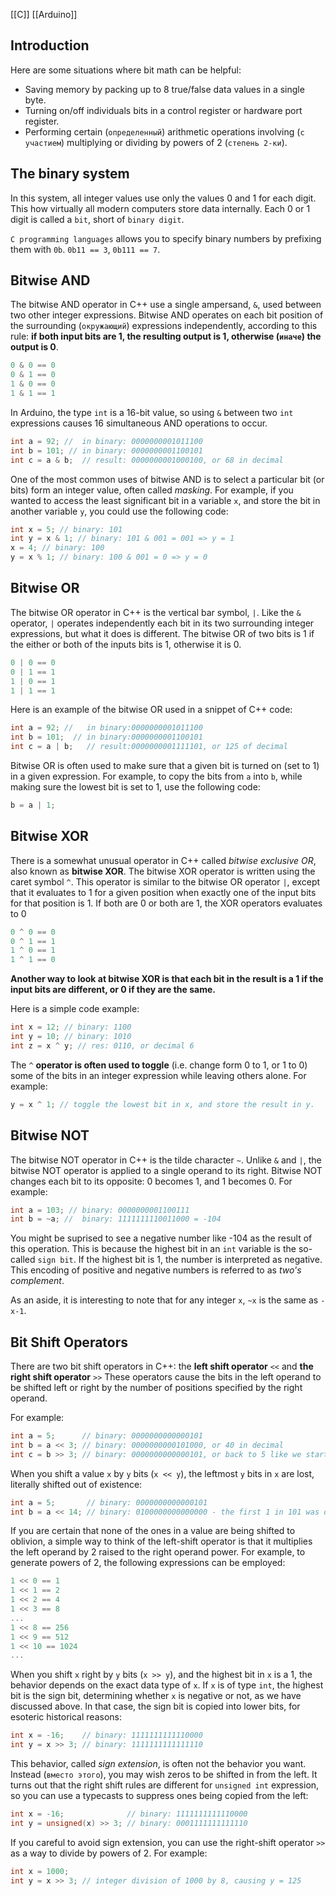 [[C]] [[Arduino]] 

## Introduction

Here are some situations where bit math can be helpful:
- Saving memory by packing up to 8 true/false data values in a single byte.
- Turning on/off individuals bits in a control register or hardware port register.
- Performing certain (`определенный`) arithmetic operations involving (`с участием`) multiplying or dividing by powers of 2 (`степень 2-ки`).
## The binary system

In this system, all integer values use only the values 0 and 1 for each digit. This how virtually all modern computers store data internally. Each 0 or 1 digit is called a `bit`, short of `binary digit`.

`C programming languages` allows you to specify binary numbers by prefixing them with `0b`. 
`0b11 == 3`, `0b111 == 7`.
## Bitwise AND

The bitwise AND operator in C++ use a single ampersand, `&`, used between two other integer expressions. Bitwise AND operates on each bit position of the surrounding (`окружающий`) expressions independently, according to this rule: **if both input bits are 1, the resulting output is 1, otherwise (`иначе`) the output is 0**. 

```C++
0 & 0 == 0
0 & 1 == 0
1 & 0 == 0
1 & 1 == 1
```

In Arduino, the type `int` is a 16-bit value, so using `&` between two `int` expressions causes 16 simultaneous AND operations to occur.

```C++
int a = 92; //  in binary: 0000000001011100
int b = 101; // in binary: 0000000001100101
int c = a & b;  // result: 0000000001000100, or 68 in decimal
```

One of the most common uses of bitwise AND is to select a particular bit (or bits) form an integer value, often called *masking*. For example, if you wanted to access the least significant bit in a variable `x`, and store the bit in another variable `y`, you could use the following code:

```C++
int x = 5; // binary: 101
int y = x & 1; // binary: 101 & 001 = 001 => y = 1
x = 4; // binary: 100
y = x % 1; // binary: 100 & 001 = 0 => y = 0
```
## Bitwise OR

The bitwise OR operator in C++ is the vertical bar symbol, `|`. Like the `&` operator, `|` operates independently each bit in its two surrounding integer expressions, but what it does is different. The bitwise OR of two bits is 1 if the either or both of the inputs bits is 1, otherwise it is 0.

```C++
0 | 0 == 0
0 | 1 == 1
1 | 0 == 1
1 | 1 == 1
```

Here is an example of the bitwise OR used in a snippet of C++ code:

```C++
int a = 92; //   in binary:0000000001011100
int b = 101;  // in binary:0000000001100101
int c = a | b;   // result:0000000001111101, or 125 of decimal
```

Bitwise OR is often used to make sure that a given bit is turned on (set to 1) in a given expression. For example, to copy the bits from `a` into `b`, while making sure the lowest bit is set to 1, use the following code:

```C++
b = a | 1;
```
## Bitwise XOR

There is a somewhat unusual operator in C++ called *bitwise exclusive OR*, also known as **bitwise XOR**. The bitwise XOR operator is written using the caret symbol `^`. This operator is similar to the bitwise OR operator `|`, except that it evaluates to 1 for a given position when exactly one of the input bits for that position is 1. If both are 0 or both are 1, the XOR operators evaluates to 0

```C++
0 ^ 0 == 0
0 ^ 1 == 1
1 ^ 0 == 1
1 ^ 1 == 0
```

**Another way to look at bitwise XOR is that each bit in the result is a 1 if the input bits are different, or 0 if they are the same.**

Here is a simple code example:

```C++
int x = 12; // binary: 1100
int y = 10; // binary: 1010
int z = x ^ y; // res: 0110, or decimal 6
```

The `^` **operator is often used to toggle** (i.e. change form 0 to 1, or 1 to 0) some of the bits in an integer expression while leaving others alone. For example:
```C++
y = x ^ 1; // toggle the lowest bit in x, and store the result in y.
```
## Bitwise NOT

The bitwise NOT operator in C++ is the tilde character `~`. Unlike `&` and `|`, the bitwise NOT operator is applied to a single operand to its right. Bitwise NOT changes each bit to its opposite: 0 becomes 1, and 1 becomes 0. For example:
```C++
int a = 103; // binary: 0000000001100111
int b = ~a; //  binary: 1111111110011000 = -104 
```

You might be suprised to see a negative number like -104 as the result of this operation.
This is because the highest bit in an `int` variable is the so-called `sign bit`. If the highest bit is 1, the number is interpreted as negative. This encoding of positive and negative numbers is referred to as *two's complement*.

As an aside, it is interesting to note that for any integer `x`, `~x` is the same as `-x-1`.
## Bit Shift Operators

There are two bit shift operators in C++: 
the **left shift operator** `<<` and **the right shift operator** `>>`
These operators cause the bits in the left operand to be shifted left or right by the number of positions specified by the right operand. 

For example:
```C++
int a = 5;      // binary: 0000000000000101
int b = a << 3; // binary: 0000000000101000, or 40 in decimal
int c = b >> 3; // binary: 0000000000000101, or back to 5 like we started with
```

When you shift a value `x` by `y` bits (`x << y`), the leftmost `y` bits in `x` are lost, literally shifted out of existence:
```C++
int a = 5;       // binary: 0000000000000101
int b = a << 14; // binary: 0100000000000000 - the first 1 in 101 was discarded
```

If you are certain that none of the ones in a value are being shifted to oblivion, a simple way to think of the left-shift operator is that it multiplies the left operand by 2 raised to the right operand power.
For example, to generate powers of 2, the following expressions can be employed:
```C++
1 << 0 == 1
1 << 1 == 2
1 << 2 == 4
1 << 3 == 8
...
1 << 8 == 256
1 << 9 == 512
1 << 10 == 1024
...
```

When you shift `x` right by `y` bits (`x >> y`), and the highest bit in `x` is a 1, the behavior depends on the exact data type of `x`. If `x` is of type `int`, the highest bit is the sign bit, determining whether `x` is negative or not, as we have discussed above. 
In that case, the sign bit is copied into lower bits, for esoteric historical reasons:
```C++
int x = -16;    // binary: 1111111111110000
int y = x >> 3; // binary: 1111111111111110
```
This behavior, called *sign extension*, is often not the behavior you want. Instead (`вместо этого`), you may wish zeros to be shifted in from the left. It turns out that the right shift rules are different for `unsigned int` expression, so you can use a typecasts to suppress ones being copied from the left:
```C++
int x = -16;              // binary: 1111111111110000
int y = unsigned(x) >> 3; // binary: 0001111111111110
```

If you careful to avoid sign extension, you can use the right-shift operator  `>>` as a way to divide by powers of 2. 
For example:
```C++
int x = 1000;
int y = x >> 3; // integer division of 1000 by 8, causing y = 125
```

